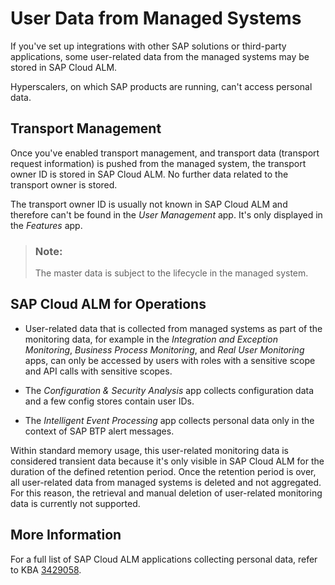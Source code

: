 <!-- loio3ef5218bdec14b4d956b6a8c65c79b52 -->

# User Data from Managed Systems

If you've set up integrations with other SAP solutions or third-party applications, some user-related data from the managed systems may be stored in SAP Cloud ALM.

Hyperscalers, on which SAP products are running, can't access personal data.



<a name="loio3ef5218bdec14b4d956b6a8c65c79b52__section_ttc_bgj_2tb"/>

## Transport Management

Once you've enabled transport management, and transport data \(transport request information\) is pushed from the managed system, the transport owner ID is stored in SAP Cloud ALM. No further data related to the transport owner is stored.

The transport owner ID is usually not known in SAP Cloud ALM and therefore can't be found in the *User Management* app. It's only displayed in the *Features* app.

> ### Note:  
> The master data is subject to the lifecycle in the managed system.



<a name="loio3ef5218bdec14b4d956b6a8c65c79b52__section_fgg_jhx_gtb"/>

## SAP Cloud ALM for Operations

-   User-related data that is collected from managed systems as part of the monitoring data, for example in the *Integration and Exception Monitoring*, *Business Process Monitoring*, and *Real User Monitoring* apps, can only be accessed by users with roles with a sensitive scope and API calls with sensitive scopes.

-   The *Configuration & Security Analysis* app collects configuration data and a few config stores contain user IDs.

-   The *Intelligent Event Processing* app collects personal data only in the context of SAP BTP alert messages.


Within standard memory usage, this user-related monitoring data is considered transient data because it's only visible in SAP Cloud ALM for the duration of the defined retention period. Once the retention period is over, all user-related data from managed systems is deleted and not aggregated. For this reason, the retrieval and manual deletion of user-related monitoring data is currently not supported.



<a name="loio3ef5218bdec14b4d956b6a8c65c79b52__section_mtl_k4n_j1c"/>

## More Information

For a full list of SAP Cloud ALM applications collecting personal data, refer to KBA [3429058](https://me.sap.com/notes/3429058).


